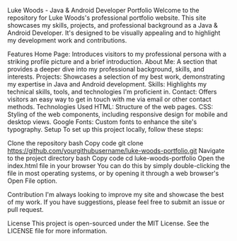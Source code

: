 Luke Woods - Java & Android Developer Portfolio
Welcome to the repository for Luke Woods's professional portfolio website. This site showcases my skills, projects, and professional background as a Java & Android Developer. It's designed to be visually appealing and to highlight my development work and contributions.

Features
Home Page: Introduces visitors to my professional persona with a striking profile picture and a brief introduction.
About Me: A section that provides a deeper dive into my professional background, skills, and interests.
Projects: Showcases a selection of my best work, demonstrating my expertise in Java and Android development.
Skills: Highlights my technical skills, tools, and technologies I'm proficient in.
Contact: Offers visitors an easy way to get in touch with me via email or other contact methods.
Technologies Used
HTML: Structure of the web pages.
CSS: Styling of the web components, including responsive design for mobile and desktop views.
Google Fonts: Custom fonts to enhance the site's typography.
Setup
To set up this project locally, follow these steps:

Clone the repository
bash
Copy code
git clone https://github.com/yourgithubusername/luke-woods-portfolio.git
Navigate to the project directory
bash
Copy code
cd luke-woods-portfolio
Open the index.html file in your browser
You can do this by simply double-clicking the file in most operating systems, or by opening it through a web browser's Open File option.

Contribution
I'm always looking to improve my site and showcase the best of my work. If you have suggestions, please feel free to submit an issue or pull request.

License
This project is open-sourced under the MIT License. See the LICENSE file for more information.

